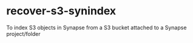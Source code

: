 # recover-s3-synindex
To index S3 objects in Synapse from a S3 bucket attached to a Synapse project/folder 
